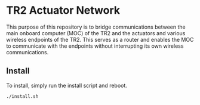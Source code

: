 # TR2 Actuator Network
This purpose of this repository is to bridge communications between the main onboard computer (MOC) of the TR2 and the actuators and various wireless endpoints of the TR2. This serves as a router and enables the MOC to communicate with the endpoints without interrupting its own wireless communications.

## Install
To install, simply run the install script and reboot.
```bash
./install.sh
```

